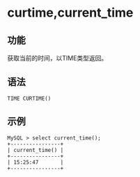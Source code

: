 # curtime,current_time

## 功能

获取当前的时间，以TIME类型返回。

## 语法

`TIME CURTIME()`

## 示例

```Plain Text
MySQL > select current_time();
+----------------+
| current_time() |
+----------------+
| 15:25:47       |
+----------------+
```
